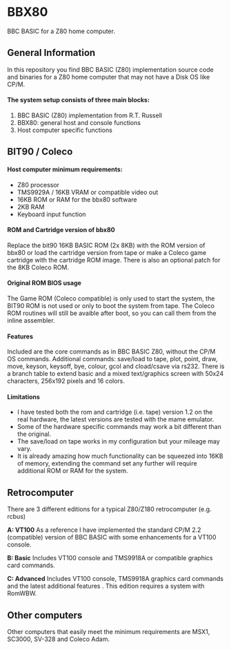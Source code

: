 ﻿# BBX80
BBC BASIC for a Z80 home computer.

## General Information

In this repository you find BBC BASIC (Z80) implementation source code and binaries for a Z80 home computer that may not have a Disk OS like CP/M.

#### The system setup consists of three main blocks:
1. BBC BASIC (Z80) implementation from R.T. Russell
2. BBX80: general host and console functions
3. Host computer specific functions

## BIT90 / Coleco
  
#### Host computer minimum requirements:
* Z80 processor
* TMS9929A / 16KB VRAM or compatible video out
* 16KB ROM or RAM for the bbx80 software
* 2KB RAM
* Keyboard input function

#### ROM and Cartridge version of bbx80
Replace the bit90 16KB BASIC ROM (2x 8KB) with the ROM version of bbx80 or load the cartridge version from tape or make a Coleco game cartridge with the cartridge ROM image. There is also an optional patch for the 8KB Coleco ROM.

#### Original ROM BIOS usage
The Game ROM (Coleco compatible) is only used to start the system, the BIT90 ROM is not used or only to boot the system from tape. The Coleco ROM routines will still be avaible after boot, so you can call them from the inline assembler.
#### Features
Included are the core commands as in BBC BASIC Z80, without the CP/M OS commands. Additional commands: save/load to tape, plot, point, draw, move, keyson, keysoff, bye, colour, gcol and cload/csave via rs232. There is a branch table to extend basic and a mixed text/graphics screen with 50x24 characters, 256x192 pixels and 16 colors.   
#### Limitations
 * I have tested both the rom and cartridge (i.e. tape) version 1.2 on the real hardware, the latest versions are tested with the mame emulator. 
 * Some of the hardware specific commands may work a bit different than the original.
 * The save/load on tape works in my configuration but your mileage may vary.  
 * It is already amazing how much functionality can be squeezed into 16KB of memory, extending the command set any further will require additional ROM or RAM for the system.
## Retrocomputer
There are 3 different editions for a typical Z80/Z180 retrocomputer (e.g. rcbus)

**A: VT100**
As a reference I have implemented the standard CP/M 2.2 (compatible) version of BBC BASIC with some enhancements for a VT100 console. 

**B: Basic**
Includes VT100 console and TMS9918A or compatible graphics card commands.

**C: Advanced**
Includes VT100 console, TMS9918A graphics card commands and the latest additional features . This edition requires a system with RomWBW.

## Other computers
Other computers that easily meet the minimum requirements are MSX1, SC3000, SV-328 and Coleco Adam.
